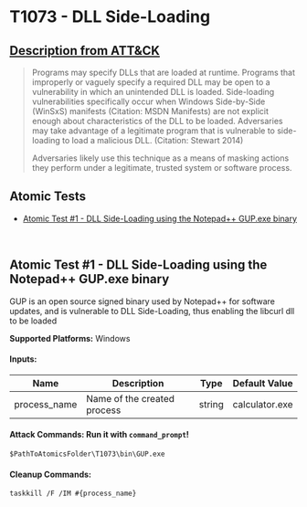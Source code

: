 # T1073 - DLL Side-Loading
## [Description from ATT&CK](https://attack.mitre.org/wiki/Technique/T1073)
<blockquote>Programs may specify DLLs that are loaded at runtime. Programs that improperly or vaguely specify a required DLL may be open to a vulnerability in which an unintended DLL is loaded. Side-loading vulnerabilities specifically occur when Windows Side-by-Side (WinSxS) manifests (Citation: MSDN Manifests) are not explicit enough about characteristics of the DLL to be loaded. Adversaries may take advantage of a legitimate program that is vulnerable to side-loading to load a malicious DLL. (Citation: Stewart 2014)

Adversaries likely use this technique as a means of masking actions they perform under a legitimate, trusted system or software process.</blockquote>

## Atomic Tests

- [Atomic Test #1 - DLL Side-Loading using the Notepad++ GUP.exe binary](#atomic-test-1---dll-side-loading-using-the-notepad-gupexe-binary)


<br/>

## Atomic Test #1 - DLL Side-Loading using the Notepad++ GUP.exe binary
GUP is an open source signed binary used by Notepad++ for software updates, and is vulnerable to DLL Side-Loading, thus enabling the libcurl dll to be loaded

**Supported Platforms:** Windows


#### Inputs:
| Name | Description | Type | Default Value | 
|------|-------------|------|---------------|
| process_name | Name of the created process | string | calculator.exe|


#### Attack Commands: Run it with `command_prompt`! 
```
$PathToAtomicsFolder\T1073\bin\GUP.exe
```

#### Cleanup Commands:
```
taskkill /F /IM #{process_name}
```





<br/>
